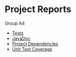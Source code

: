 # Project Reports

Group A4

* [Tests](./tests/test/)
* [JavaDoc](./javadoc/)
* [Project Dependencies](./project/dependencies/)
* [Unit Test Coverage](./jacoco/test/html/)
